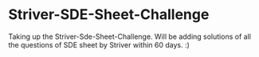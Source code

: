 # Striver-SDE-Sheet-Challenge
Taking up the Striver-Sde-Sheet-Challenge. Will be adding solutions of all the questions of SDE sheet by Striver within 60 days. 
:)
